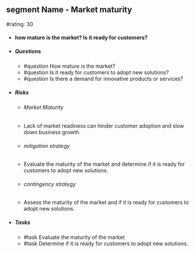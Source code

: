## segment Name - Market maturity
#rating: 30
- #### how mature is the market? Is it ready for customers?
- ##### Questions
  - #question How mature is the market?
  - #question Is it ready for customers to adopt new solutions?
  - #question Is there a demand for innovative products or services?
- ##### Risks

  - ###### Market Maturity
  - Lack of market readiness can hinder customer adoption and slow down business growth.
  - ###### mitigation strategy
  - Evaluate the maturity of the market and determine if it is ready for customers to adopt new solutions.
  - ###### contingency strategy
  - Assess the maturity of the market and if it is ready for customers to adopt new solutions.
- ##### Tasks
  - #task Evaluate the maturity of the market
  - #task  Determine if it is ready for customers to adopt new solutions.


